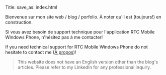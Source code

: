 Title: 
save_as: index.html

Bienvenue sur mon site web / blog / porfolio.
À noter qu'il est (toujours!) en construction.

Si vous avez besoin de support technique pour l'application RTC Mobile Windows Phone, n'hésitez pas à me contacter!

If you need technical support for RTC Mobile Windows Phone do not hesitate to contact me ([À propos](/pages/about.html#contact))!

> This website does not have an English version other than the blog's articles. Please refer to my LinkedIn for any professional inquiry.